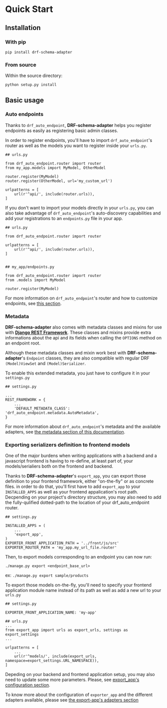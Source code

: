 # Quick Start

## Installation

### With pip

`pip install drf-schema-adapter`

### From source

Within the source directory:

`python setup.py install`

## Basic usage

### Auto endpoints

Thanks to `drf_auto_endpoint`, **DRF-schema-adapter** helps you register endpoints as
easily as registering basic admin classes.

In order to register endpoints, you'll have to import `drf_auto_endpoint`'s router as
well as the models you want to register inside your `urls.py`.

```
## urls.py

from drf_auto_endpoint.router import router
from my_app.models import MyModel, OtherModel

router.register(MyModel)
router.register(OtherModel, url='my_custom_url')

urlpatterns = [
    url(r'^api/', include(router.urls)),
]
```

If you don't want to import your models directly in your `urls.py`, you can also take 
advantage of `drf_auto_endpoint`'s auto-discovery capabilities and add your registrations
to an `endpoints.py` file in your app.

```
## urls.py

from drf_auto_endpoint.router import router

urlpatterns = [
    url(r'^api/', include(router.urls)),
]


## my_app/endpoints.py

from drf_auto_endpoint.router import router
from .models import MyModel

router.register(MyModel)
```

For more information on `drf_auto_endpoint`'s router and how to customize endpoints, see
[this section](drf_auto_endpoint/index.md).

### Metadata

**DRF-schema-adapter** also comes with metadata classes and mixins for use with
**[Django REST Framework](http://www.django-rest-framework.org/api-guide/metadata/)**.
These classes and mixins provide extra informations about the api and its fields when
calling the `OPTIONS` method on an endpoint root.

Although these metadata classes and mixin work best with **DRF-schema-adapter**'s
`Endpoint` classes, they are also compatible with regular DRF `(Model)ViewSet` and
`(Model)Serializer`.

To enable this extended metadata, you just have to configure it in your `settings.py`

```
## settings.py

...
REST_FRAMEWORK = {
    ...
    'DEFAULT_METADATA_CLASS': 'drf_auto_endpoint.metadata.AutoMetadata',
}
```

For more information about `drf_auto_endpoint`'s metadata and the available adapters,
see [the metadata section of this documentation](drf_auto_endpoint/metadata.md).

### Exporting serializers definition to frontend models

One of the major burdens when writing applications with a backend and a javascript
frontend is having to re-define, at least part of, your models/serialiers both on the
frontend and backend.

Thanks to **DRF-schema-adapter**'s `export_app`, you can export those definition to your
frontend framework, either "on-the-fly" or as concrete files. in order to do that,
you'll first have to add `export_app` to your `INSTALLED_APPS` as well as your frontend
appalication's root path.
Decpending on your project's directory structure, you may also need to add the
fully-qulified dotted-path to the location of your drf_auto_endpoint router.


```
## settings.py

INSTALLED_APPS = (
    ...
    'export_app',
)
EXPORTER_FRONT_APPLICATION_PATH = '../front/js/src'
EXPORTER_ROUTER_PATH = 'my_app.my_url_file.router'
```

Then, to export models corresponding to an endpoint you can now run:

`./manage.py export <endpoint_base_url>`

ex: `./manage.py export sample/products`

To export those models on-the-fly, you'll need to specify your frontend application
module name instead of its path as well as add a new url to your `urls.py`

```
## settings.py

EXPORTER_FRONT_APPLICATION_NAME: 'my-app'
```

```
## urls.py
...
from export_app import urls as export_urls, settings as export_settings
...

urlpatterns = [
    ...
    url(r'^models/', include(export_urls, namespace=export_settings.URL_NAMESPACE)),
]
```

Depeding on your backend and frontend application setup, you may also need to update
some more parameters. Please, see
[export_app's configuration section](../../export_app/index.md#configuration).

To know more about the configuration of `exporter_app` and the different adapters
available, please see [the export-app's adapters section](../../export_app/index.md#adapters)
